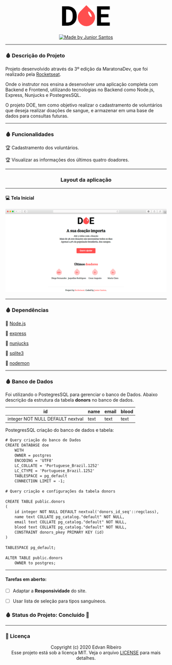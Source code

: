<h1 align="center">
    <img width="150px" alt="Logo DOE" src="./public/img/logo.png" />
</h1>
<p align="center">
  <a href="https://rocketseat.com.br">
    <img alt="Made by Junior Santos" src="https://img.shields.io/badge/made%20by-Junior Santos-%237519C1">
  </a>
<p/>

------

### 🩸 Descrição do Projeto

Projeto desenvolvido através da 3º edição da MaratonaDev, que foi realizado pela [Rocketseat](https://rocketseat.com.br/).

Onde o instrutor nos ensina a desenvolver uma aplicação completa com Backend e Frontend, utilizando tecnologias  no Backend como Node.js, Express, Nunjucks e PostegresSQL.

O projeto DOE, tem como objetivo realizar o cadastramento de voluntários que deseja realizar doações de sangue, e armazenar em uma base de dados para consultas futuras.

------

### 🩸 Funcionalidades

 :trophy: Cadastramento dos voluntários.

 :trophy: Visualizar as informações dos últimos quatro doadores.

------

<h3 align="center">
   Layout da aplicação
</h3>

------

#### :computer: Tela Inicial

<h4 align="center">
    <img src="./design/layout_site.png"/>
</h4>

------
### 🩸 Dependências

:vertical_traffic_light: [Node.js](https://nodejs.org/en/)

:vertical_traffic_light: [express](https://expressjs.com/pt-br/)

:vertical_traffic_light: [nunjucks](https://mozilla.github.io/nunjucks/)

:vertical_traffic_light: [sqlite3](https://www.sqlite.org/index.html)

:vertical_traffic_light: [nodemon](https://www.npmjs.com/package/nodemon)

---

### 🩸 Banco de Dados

Foi utilizando o PostegresSQL para gerenciar o banco de Dados. Abaixo descrição da estrutura da tabela **donors** no banco de dados.

| id | name | email | blood |
| --- | --- | --- | --- |
| integer NOT NULL DEFAULT nextval | text | text | text |

PostegresSQL criação do banco de dados e tabela:

```
# Query criação do banco de Dados
CREATE DATABASE doe
    WITH 
    OWNER = postgres
    ENCODING = 'UTF8'
    LC_COLLATE = 'Portuguese_Brazil.1252'
    LC_CTYPE = 'Portuguese_Brazil.1252'
    TABLESPACE = pg_default
    CONNECTION LIMIT = -1;
    
# Query criação e configurações da tabela donors

CREATE TABLE public.donors
(
    id integer NOT NULL DEFAULT nextval('donors_id_seq'::regclass),
    name text COLLATE pg_catalog."default" NOT NULL,
    email text COLLATE pg_catalog."default" NOT NULL,
    blood text COLLATE pg_catalog."default" NOT NULL,
    CONSTRAINT donors_pkey PRIMARY KEY (id)
)

TABLESPACE pg_default;

ALTER TABLE public.donors
    OWNER to postgres;
```

------
#### Tarefas em aberto:

- [ ] Adaptar a **Responsividade** do site.

- [ ] Usar lista de seleção para tipos sanguíneos.

### 🩸 Status do Projeto: Concluído :construction:

------

### :pencil: Licença

<p align="center">
	Copyright (c) 2020 Edvan Ribeiro
    <br/>
    Esse projeto está sob a licença MIT. Veja o arquivo <a href="https://github.com/ejunior01/projetos_by_rocketseat/blob/master/LICENSE">LICENSE</a> para mais detalhes.
</p>

